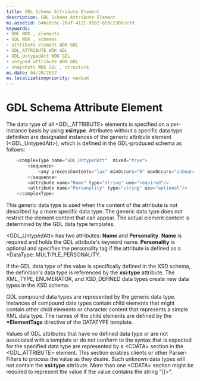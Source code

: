 ```yaml
---
title: GDL Schema Attribute Element
description: GDL Schema Attribute Element
ms.assetid: b46c0c6c-28af-4121-9182-65dc23b0ce7d
keywords:
- GDL WDK , elements
- GDL WDK , schemas
- attribute element WDK GDL
- GDL_ATTRIBUTE WDK GDL
- GDL_UntypedAtt WDK GDL
- untyped attribute WDK GDL
- snapshots WDK GDL , structure
ms.date: 04/20/2017
ms.localizationpriority: medium
---
```


# GDL Schema Attribute Element


The data type of all &lt;GDL\_ATTRIBUTE&gt; elements is specified on a per-instance basis by using **xsi:type**. Attributes without a specific data type definition are designated instances of the generic attribute element (&lt;GDL\_UntypedAtt&gt;), which is defined in the GDL-produced schema as follows:

```cpp
    <complexType name="GDL_UntypedAtt"  mixed="true">
        <sequence>
            <any processContents="lax" minOccurs="0" maxOccurs="unbounded"/>
        </sequence>
        <attribute name="Name" type="string" use="required"/>
        <attribute name="Personality" type="string" use="optional"/>
    </complexType>
```

This generic data type is used when the content of the attribute is not described by a more specific data type. The generic data type does not restrict the element content that can appear. The actual element content is determined by the GDL data type templates.

&lt;GDL\_UntypedAtt&gt; has two attributes: **Name** and **Personality**. **Name** is required and holds the GDL attribute's keyword name. **Personality** is optional and specifies the personality tag if the attribute is defined as a \*DataType: MULTIPLE\_PERSONALITY.

If the GDL data type of the value is specifically defined in the XSD schema, the definition's data type is referenced by the **xsi:type** attribute. The XML\_TYPE, ENUMERATOR, and XSD\_DEFINED data types create new data types in the XSD schema.

GDL compound data types are represented by the generic data type. Instances of compound data types contain child elements that might contain other child elements or character content that represents a simple XML data type. The names of the child elements are defined by the **\*ElementTags** directive of the DATATYPE template.

Values of GDL attributes that have no defined data type or are not associated with a template or do not conform to the syntax that is expected for the specified data type are represented by a &lt;CDATA&gt; section in the &lt;GDL\_ATTRIBUTE&gt; element. This section enables clients or other Parser-Filters to process the value as they desire. Such unknown data types will not contain the **xsi:type** attribute. More than one &lt;CDATA&gt; section might be required to represent the value if the value contains the string "\]\]&gt;".

 

 




